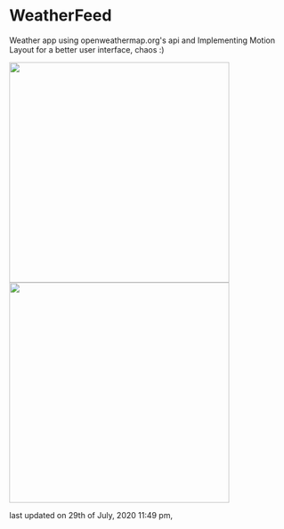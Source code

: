 # WeatherFeed
Weather app using openweathermap.org's api and Implementing Motion Layout for a better user interface, chaos :)

<img src="https://i.imgur.com/MFD9zeU.gif" width="395"/>  <img src="https://i.imgur.com/2ZQAnVN.gif" width="395"/>

last updated on 29th of July, 2020 11:49 pm, 

